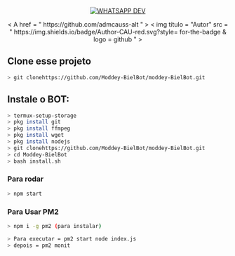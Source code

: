 
<p align="center">
<a href="#"><img title="WHATSAPP DEV" src="https://img.shields.io/badge/Termux Whatsapp Bot-green?colorA=%23ff0000&colorB=%23017e40&style=for-the-badge"></a>
</p>
<p align="center">
<  A   href = " https://github.com/admcauss-alt "  >  <  img   título = "Autor"   src = " https://img.shields.io/badge/Author-CAU-red.svg?style= for-the-badge & logo = github "  >  </ MODDEY>
</p>

## Clone esse projeto

```bash
> git clonehttps://github.com/Moddey-BielBot/moddey-BielBot.git
```

## Instale o BOT:

```bash
> termux-setup-storage
> pkg install git
> pkg install ffmpeg
> pkg install wget
> pkg install nodejs
> git clonehttps://github.com/Moddey-BielBot/moddey-BielBot.git
> cd Moddey-BielBot
> bash install.sh
```

### Para rodar
```bash
> npm start
```
### Para Usar PM2
```bash
> npm i -g pm2 (para instalar)

> Para executar = pm2 start node index.js
> depois = pm2 monit
```



